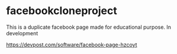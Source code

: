 # facebookcloneproject
This is a duplicate facebook page made for educational purpose.
 In development

https://devpost.com/software/facebook-page-hzcoyt

